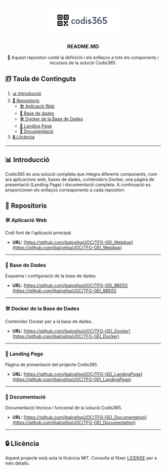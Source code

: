 <!-- PROJECT LOGO -->
<br />
<div align="center">
  <img src="images/logo.jpg" style="display: block; margin-left: auto; margin-right: auto; width: 45%;">
  <h3 align="center">README.MD</h3>

  <p align="center">
    📃 Aquest repositori conté la definició i els enllaços a tots els components i recursos de la solució Codis365.
    <br />
  </p>
</div>

<!-- TABLE OF CONTENTS -->
## 🗊 Taula de Continguts 

1. [📊 Introducció](#introducció)
2. [🔧 Repositoris](#repositoris)
   - [🛠️ Aplicació Web](#aplicació-web)
   - [📀 Base de dades](#base-de-dades)
   - [🛠️ Docker de la Base de Dades](#docker-de-la-base-de-dades)
   - [🏡 Landing Page](#landing-page)
   - [📖 Documentació](#documentació)
3. [🔒 Llicència](#llicència)

---

## 📊 Introducció
Codis365 és una solució completa que integra diferents components, com ara aplicacions web, bases de dades, contenidors Docker, una pàgina de presentació (Landing Page) i documentació completa. A continuació es proporcionen els enllaços corresponents a cada repositori.

## 🔧 Repositoris

### 🛠️ Aplicació Web
Codi font de l'aplicació principal.

- **URL:** [https://github.com/jbalcellssUOC/TFG-GEI_WebApp](https://github.com/jbalcellssUOC/TFG-GEI_WebApp)

---

### 📀 Base de Dades
Esquema i configuració de la base de dades.

- **URL:** [https://github.com/jbalcellssUOC/TFG-GEI_BBDD](https://github.com/jbalcellssUOC/TFG-GEI_BBDD)

---

### 🛠️ Docker de la Base de Dades
Contenidor Docker per a la base de dades.

- **URL:** [https://github.com/jbalcellssUOC/TFG-GEI_Docker](https://github.com/jbalcellssUOC/TFG-GEI_Docker)

---

### 🏡 Landing Page
Pàgina de presentació del projecte Codis365.

- **URL:** [https://github.com/jbalcellssUOC/TFG-GEI_LandingPage](https://github.com/jbalcellssUOC/TFG-GEI_LandingPage)

---

### 📖 Documentació
Documentació tècnica i funcional de la solució Codis365.

- **URL:** [https://github.com/jbalcellssUOC/TFG-GEI_Documentation](https://github.com/jbalcellssUOC/TFG-GEI_Documentation)

---

## 🔒 Llicència
Aquest projecte està sota la llicència MIT. Consulta el fitxer [LICENSE](LICENSE) per a més detalls.
